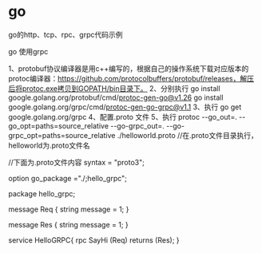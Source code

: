 # go
go的http、tcp、rpc、grpc代码示例

go 使用grpc

1、protobuf协议编译器是用c++编写的，根据自己的操作系统下载对应版本的protoc编译器：https://github.com/protocolbuffers/protobuf/releases，解压后将protoc.exe拷贝到GOPATH/bin目录下。
2、分别执行 go install google.golang.org/protobuf/cmd/protoc-gen-go@v1.26   go install google.golang.org/grpc/cmd/protoc-gen-go-grpc@v1.1
3、执行 go get google.golang.org/grpc
4、配置.proto 文件
5、执行 protoc --go_out=. --go_opt=paths=source_relative --go-grpc_out=. --go-grpc_opt=paths=source_relative ./helloworld.proto  //在.proto文件目录执行，helloworld为.proto文件名

//下面为.proto文件内容
syntax = "proto3";

option go_package ="./;hello_grpc";

package hello_grpc;

message Req {
    string message = 1;
}

message Res {
    string message = 1;
}

service HelloGRPC{
    rpc SayHi (Req) returns (Res);
}
